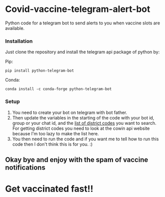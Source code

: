 # Covid-vaccine-telegram-alert-bot
Python code for a telegram bot to send alerts to you when vaccine slots are available.

### Installation
Just clone the repository and install the telegram api package of python by:

Pip:

    pip install python-telegram-bot

Conda:

    conda install -c conda-forge python-telegram-bot

### Setup
1. You need to create your bot on telegram with bot father.
2. Then update the variables in the starting of the code with your bot id, group or your chat id, and the [list of district codes](https://apisetu.gov.in/public/marketplace/api/cowin) you want to search. For getting district codes you need to look at the cowin api website because I'm too lazy to make the list here.
3. You then need to run the code and if you want me to tell how to run this code then I don't think this is for you. :)

## Okay bye and enjoy with the spam of vaccine notifications
# Get vaccinated fast!!
